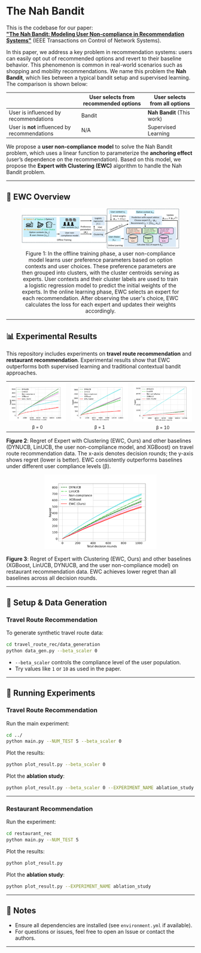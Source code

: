 # The Nah Bandit

This is the codebase for our paper:  
**["The Nah Bandit: Modeling User Non-compliance in Recommendation Systems"](https://arxiv.org/abs/2408.07897)** (IEEE Transactions on Control of Network Systems).

In this paper, we address a key problem in recommendation systems: users can easily opt out of recommended options and revert to their baseline behavior. This phenomenon is common in real-world scenarios such as shopping and mobility recommendations. We name this problem the **Nah Bandit**, which lies between a typical bandit setup and supervised learning. The comparison is shown below:

|                          | User selects from **recommended** options | User selects from **all** options |
|--------------------------|------------------------------------------|----------------------------------|
| User is influenced by recommendations   | Bandit       | **Nah Bandit** (This work)     |
| User is **not** influenced by recommendations | N/A          | Supervised Learning            |

We propose a **user non-compliance model** to solve the Nah Bandit problem, which uses a linear function to parameterize the **anchoring effect** (user’s dependence on the recommendation). Based on this model, we propose the **Expert with Clustering (EWC)** algorithm to handle the Nah Bandit problem.

---

## 🧠 EWC Overview

<figure style="text-align: center;">
<img src="readme_figures/overview_figure.png" alt="overview_figure" width="1000"/>
<figcaption>Figure 1: In the offline training phase, a user non-compliance model learns user preference parameters based on option contexts and user choices. These preference parameters are then grouped into clusters, with the cluster centroids serving as experts. User contexts and their cluster labels are used to train a logistic regression model to predict the initial weights of the experts. In the online learning phase, EWC selects an expert for each recommendation. After observing the user's choice, EWC calculates the loss for each expert and updates their weights accordingly.</figcaption>
</figure>

---

## 📊 Experimental Results

This repository includes experiments on **travel route recommendation** and **restaurant recommendation**. Experimental results show that EWC outperforms both supervised learning and traditional contextual bandit approaches.

<table>
  <tr>
    <td align="center">
      <img src="readme_figures/beta=0_comparison.png" width="330px"><br/>
      <sub>&beta; = 0</sub>
    </td>
    <td align="center">
      <img src="readme_figures/beta=1_comparison.png" width="330px"><br/>
      <sub>&beta; = 1</sub>
    </td>
    <td align="center">
      <img src="readme_figures/beta=10_comparison.png" width="330px"><br/>
      <sub>&beta; = 10</sub>
    </td>
  </tr>
</table>

**Figure 2**: Regret of Expert with Clustering (EWC, Ours) and other baselines (DYNUCB, LinUCB, the user non-compliance model, and XGBoost) on travel route recommendation data. The x-axis denotes decision rounds; the y-axis shows regret (lower is better). EWC consistently outperforms baselines under different user compliance levels (&beta;).

<p align="center">
  <img src="readme_figures/restaurant.png" width="300px">
</p>

**Figure 3**: Regret of Expert with Clustering (EWC, Ours) and other baselines (XGBoost, LinUCB, DYNUCB, and the user non-compliance model) on restaurant recommendation data. EWC achieves lower regret than all baselines across all decision rounds.

---

## 🔧 Setup & Data Generation

### Travel Route Recommendation

To generate synthetic travel route data:

```bash
cd travel_route_rec/data_generation
python data_gen.py --beta_scaler 0
```

- `--beta_scaler` controls the compliance level of the user population.
- Try values like `1` or `10` as used in the paper.

---

## 🚀 Running Experiments

### Travel Route Recommendation

Run the main experiment:

```bash
cd ../
python main.py --NUM_TEST 5 --beta_scaler 0
```

Plot the results:

```bash
python plot_result.py --beta_scaler 0
```

Plot the **ablation study**:

```bash
python plot_result.py --beta_scaler 0 --EXPERIMENT_NAME ablation_study
```

---

### Restaurant Recommendation

Run the experiment: 

```bash
cd restaurant_rec
python main.py --NUM_TEST 5
```

Plot the results:

```bash
python plot_result.py
```

Plot the **ablation study**:

```bash
python plot_result.py --EXPERIMENT_NAME ablation_study
```

---

## 📎 Notes

- Ensure all dependencies are installed (see `environment.yml` if available).
- For questions or issues, feel free to open an Issue or contact the authors.

---
